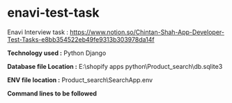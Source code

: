 # enavi-test-task
Enavi Interview task : https://www.notion.so/Chintan-Shah-App-Developer-Test-Tasks-e8bb354522eb49fe9313b303978da14f

**Technology used :**
Python
Django

**Database file Location :**
E:\shopify apps python\Product_search\db.sqlite3

**ENV file location :**
Product_search\SearchApp\.env

**Command lines to be followed**
